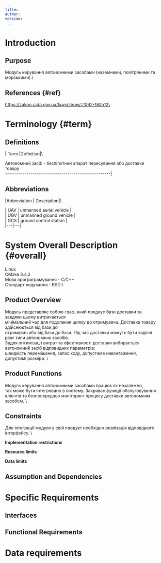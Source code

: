 ```yaml
---
title: 
author: 
version: 
...
```


# Introduction

## Purpose

Модуль керування автономними засобами (наземними, повітряними та морськими).\

## References {#ref}

https://zakon.rada.gov.ua/laws/show/z1062-18#n12\

# Terminology {#term}


## Definitions

| Term |Definition|\

Автономний засіб - безпілотний апарат пересування або доставки товару \
------------------------------------------------------|

## Abbreviations

|Abbreviation | Description|\

| UAV | unmanned aerial vehicle |\
| UGV | unmanned ground vehicle |\
| GCS | ground control station |\
|---|---|


# System Overall Description {#overall}

Linux \
CMake 3.4.3 \
Мова програграмування - С/С++ \
Стандарт кодування - BSD \

## Product Overview

Модуль представляє собою граф, який поєднує бази доставки та завдяки цьому витрачається \
мінімальний час для подолання шляху до отримувача. Доставка товару здійснюється від бази до \
отримувач або від бази до бази. Під час доставки можуть бути задіяні різні типи автономних засобів. \
Задля оптимізації витрат та ефективності доставки вибирається автономний засіб відповидних параметрів: \
швидкість переміщення, запас ходу, допустиме навантаження, допустимі розміри. \

## Product Functions

Модуль керування автономними засобами працює як незалежно, \
так може бути інтегровано в систему. Закриває функції обслуговування \
клієнтів та безпосередньо моніторинг процесу доставки автономним засобом. \

## Constraints

Для інтеграції модуля у свій продукт необхідно реалізація відповідного інтерфейсу. \

**Implementation restrictions**

**Resource limits**

**Data limits**

## Assumption and Dependencies


# Specific Requirements

## Interfaces


## Functional Requirements

# Data requirements